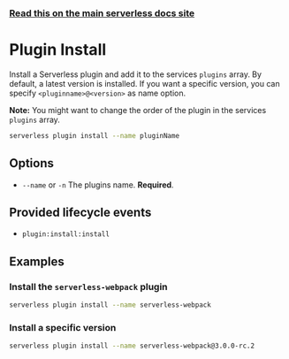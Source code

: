 <!--
title: Serverless Framework Commands - Google Cloud Functions - Plugin Install
menuText: Plugin Install
menuOrder: 12
description: Install a Serverless plugin
layout: Doc
-->

<!-- DOCS-SITE-LINK:START automatically generated  -->

### [Read this on the main serverless docs site](https://www.serverless.com/framework/docs/providers/google/cli-reference/plugin-install)

<!-- DOCS-SITE-LINK:END -->

# Plugin Install

Install a Serverless plugin and add it to the services `plugins` array. By default, a latest version is installed.
If you want a specific version, you can specify `<pluginname>@<version>` as name option.

**Note:** You might want to change the order of the plugin in the services `plugins` array.

```bash
serverless plugin install --name pluginName
```

## Options

- `--name` or `-n` The plugins name. **Required**.

## Provided lifecycle events

- `plugin:install:install`

## Examples

### Install the `serverless-webpack` plugin

```bash
serverless plugin install --name serverless-webpack
```

### Install a specific version

```bash
serverless plugin install --name serverless-webpack@3.0.0-rc.2
```
